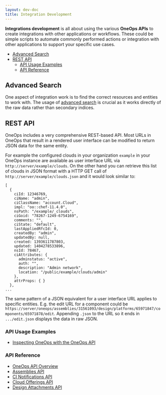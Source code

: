 ```yaml
---
layout: dev-doc
title: Integration Development
---
```


__Integrations development__ is all about using the various __OneOps APIs__ to create integrations with other 
applications or workflows. These could be simple scripts to automate commonly performed actions or integration
with other applications to support your specific use cases.

- [Advanced Search](#advanced-search)
- [REST API](#rest-api)
  - [API Usage Examples](#api-usage-examples)
  - [API Reference](#api-reference)

## Advanced Search

One aspect of integration work is to find the correct resources and entities to work with. The usage of
[advanced search](./advanced-search.html) is crucial as it works directly of the raw data rather than secondary indices.

## REST API

OneOps includes a very comprehensive REST-based API. Most URLs in OneOps that result in a rendered user interface can be
modified to return JSON data for the same entity.

For example the configured clouds in your organization `example` in your OneOps instance are available as user interface
URL via `http://server/example/clouds`. On the other hand you can retrieve this list of clouds in JSON format with a 
HTTP GET call of `http://server/example/clouds.json` and it would look similar to:


```
[
  {
    ciId: 12346769,
    ciName: "admin",
    ciClassName: "account.Cloud",
    impl: "oo::chef-11.4.0",
    nsPath: "/example/_clouds",
    ciGoid: "78267-1249-6754169",
    comments: "",
    ciState: "default",
    lastAppliedRfcId: 0,
    createdBy: "admin",
    updatedBy: null,
    created: 1393611787803,
    updated: 1404278533896,
    nsId: 78467,
    ciAttributes: {
      adminstatus: "active",
      auth: "",
      description: "Admin network",
      location: "/public/example/clouds/admin"
    },
    attrProps: { }
  },
...
```

The same pattern of a JSON equivalent for a user interface URL applies to specific entities. E.g. the edit URL for a
component could be `https://server/oneops/assemblies/31561093/design/platforms/65971847/components/65971878/edit`. Appending
`.json` to the URL so it ends in `.../edit.json` displays the data in raw JSON.

### API Usage Examples

- [Inspecting OneOps with the OneOps API](inspect-oneops-with-api.html)

### API Reference

- [OneOps API Overview](./oneops-api-documentation.html)
- [Assemblies API](./assemblies-api.html)
- [CI Notifications API](./ci-notifications-format.html)
- [Cloud Offerings API](./cloud-offerings-api.html)
- [Design Attachments API](./design-attachments-api.html)

